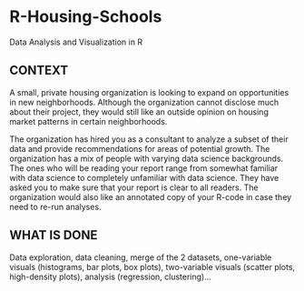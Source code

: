 # R-Housing-Schools
Data Analysis and Visualization in R

## CONTEXT
A small, private housing organization is looking to expand on opportunities in new neighborhoods. Although the organization cannot disclose much about their project, they would still like an outside opinion on housing market patterns in certain neighborhoods.

The organization has hired you as a consultant to analyze a subset of their data and provide recommendations for areas of potential growth. The organization has a mix of people with varying data science backgrounds. The ones who will be reading your report range from somewhat familiar with data science to completely unfamiliar with data science. They have asked you to make sure that your report is clear to all readers. The organization would also like an annotated copy of your R-code in case they need to re-run analyses.

## WHAT IS DONE
Data exploration, data cleaning, merge of the 2 datasets, one-variable visuals (histograms, bar plots, box plots), two-variable visuals (scatter plots, high-density plots), analysis (regression, clustering)...
